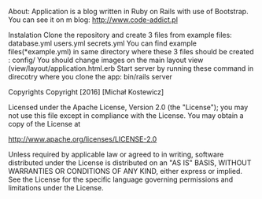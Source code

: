  About:
Application is a blog written in Ruby on Rails with use of Bootstrap. You can see it on m blog:
http://www.code-addict.pl

Instalation
Clone the repository and create 3 files from example files:
database.yml
users.yml
secrets.yml
You can find example files(*example.yml) in same directory where these 3 files should be created : config/
You should change images on the main layout view (view/layout/application.html.erb
Start server by running these command in direcotry where you clone the app:
bin/rails server

Copyrights
   Copyright [2016] [Michał Kostewicz]

   Licensed under the Apache License, Version 2.0 (the "License");
   you may not use this file except in compliance with the License.
   You may obtain a copy of the License at

   http://www.apache.org/licenses/LICENSE-2.0

   Unless required by applicable law or agreed to in writing, software
   distributed under the License is distributed on an "AS IS" BASIS,
   WITHOUT WARRANTIES OR CONDITIONS OF ANY KIND, either express or implied.
   See the License for the specific language governing permissions and
   limitations under the License.
